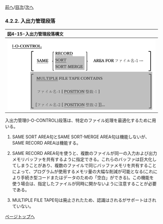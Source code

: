 <!--navi start1-->
[前へ](4-2-1-3.md)/[目次](https://opensourcecobol.github.io/markdown/TOC.html)/[次へ](5-1.md)
<!--navi end1-->
### 4.2.2. 入出力管理段落

|図4-15-入出力管理段落構文|
|:--|
|![alt text](Image/4-15.png)|


入出力管理(I-O-CONTROL)段落は、特定のファイル処理を最適化するために用いる。

1. SAME SORT AREA句とSAME SORT-MERGE AREA句は機能しないが、SAME RECORD AREAは機能する。

2. SAME RECORD AREA句を使うと、複数のファイルが同一の入力および出力メモリバッファを共有するように指定できる。これらのバッファは巨大化してしまうことがあり、複数のファイルで同じバッファメモリを共有することによって、プログラムが使用するメモリ量の大幅な削減が可能となる(これにより手続き型コードまたはデータのための「空白」ができる)。この機能を使う場合は、指定したファイルが同時に開かないように注意することが必要である。

3. MULTIPLE FILE TAPE句は廃止されたため、認識はされるがサポートはされていない。

<!--navi start2-->

[ページトップへ](4-2-2.md)
<!--navi end2-->
